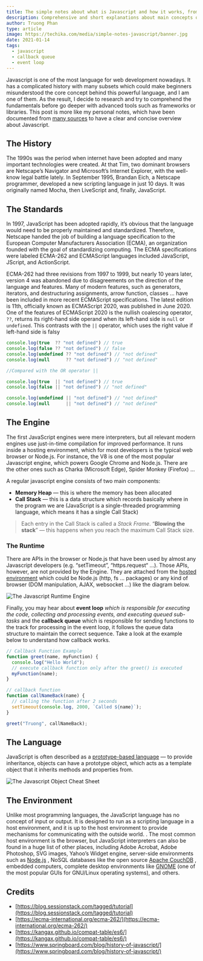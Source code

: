 ```yaml
---
title: The simple notes about what is Javascript and how it works, from legacy to modern
description: Comprehensive and short explanations about main concepts of the Javascript language
author: Truong Phan
type: article
image: https://techika.com/media/simple-notes-javascript/banner.jpg
date: 2021-01-14
tags:
  - javascript
  - callback queue
  - event loop
---
```

Javascript is one of the most language for web development nowadays. It has a complicated history with many subsets which could make beginners misunderstood the core concept behind this powerful language, and I am one of them. As the result, I decide to research and try to comprehend the fundamentals before go deeper with advanced tools such as frameworks or libraries. This post is more like my personal notes, which have been documented from [many sources](#credits) to have a clear and concise overview about Javascript.

## The History

The 1990s was the period when internet have been adopted and many important technologies were created. At that Tim, two dominant browsers are Netscape’s Navigator and Microsoft’s Internet Explorer, with the well-know legal battle lately. In September 1995,  Brandan Eich, a Netscape programmer, developed a new scripting language in just 10 days. It was originally named Mocha, then LiveScript and, finally, JavaScript.

## The Standards

In 1997, JavaScript has been adopted rapidly, it’s obvious that the language would need to be properly maintained and standardized. Therefore, Netscape handed the job of building a language specification to the European Computer Manufacturers Association (ECMA), an organization founded with the goal of standardizing computing. The ECMA specifications were labeled ECMA-262 and ECMAScript languages included JavaScript, JScript, and ActionScript.

ECMA-262 had three revisions from 1997 to 1999, but nearly 10 years later, version 4 was abandoned due to disagreements on the direction of the language and features. Many of modern features, such as generators, iterators, and destructuring assignments, arrow function, classes ...  have been included in more recent ECMAScript specifications. The latest edition is 11th, officially known as ECMAScript 2020, was published in June 2020. One of the features of ECMAScript 2020 is the nullish coalescing operator, `??`, returns its right-hand side operand when its left-hand side is `null` or `undefined`. This contrasts with the `||` operator, which uses the right value if left-hand side is falsy

```javascript
console.log(true  ?? "not defined") // true
console.log(false ?? "not defined") // false
console.log(undefined ?? "not defined") // "not defined"
console.log(null      ?? "not defined") // "not defined"
```

```javascript
//Compared with the OR operator ||

console.log(true  || "not defined") // true
console.log(false || "not defined") // "not defined"

console.log(undefined || "not defined") // "not defined"
console.log(null      || "not defined") // "not defined"
```

## The Engine

The first JavaScript engines were mere interpreters, but all relevant modern engines use just-in-time compilation for improved performance. It runs inside a hosting environment, which for most developers is the typical web browser or Node.js. For instance, the V8 is one of the most popular Javascript engine, which powers Google Chrome and Node.js. There are the other ones such as Charka (Microsoft Edge), Spider Monkey (Firefox) ...

A regular javascript engine consists of two main components:

* **Memory Heap** — this is where the memory has been allocated
* **Call Stack** — this is a data structure which records basically where in the program we are (JavaScript is a single-threaded programming language, which means it has a single Call Stack)

> Each entry in the Call Stack is called a *Stack Frame*. “**Blowing the stack**” — this happens when you reach the maximum Call Stack size.

### The Runtime

There are APIs in the browser or Node.js that have been used by almost any Javascript developers (e.g. “setTimeout”,  “https.request“ …). Those APIs, however, are not provided by the Engine. They are attached from the [hosted environment](#the-environment) which could be Node.js (http, fs … packages) or any kind of browser (DOM manipulation, AJAX, websocket …) like the diagram below.

![The Javascript Runtime Engine](/media/simple-notes-javascript/js-the-engine.png)

Finally, you may hear about **event loop** *which is responsible for executing the code, collecting and processing events, and executing queued sub-tasks* and the **callback queue** which is responsible for sending functions to the track for processing in the event loop, it follows the queue data structure to maintain the correct sequence. Take a look at the example below to understand how callback works.

```javascript
// Callback Function Example
function greet(name, myFunction) {
  console.log("Hello World");
  // execute callback function only after the greet() is executed
  myFunction(name);
}

// callback function
function callNameBack(name) {
  // calling the function after 2 seconds
  setTimeout(console.log, 2000, `Called ${name}`);
}

greet("Truong", callNameBack);

```

## The Language

JavaScript is often described as a [prototype-based language](https://developer.mozilla.org/en-US/docs/Learn/JavaScript/Objects/Object_prototypes) — to provide inheritance, objects can have a prototype object, which acts as a template object that it inherits methods and properties from.

![The Javascript Object Cheat Sheet](/media/simple-notes-javascript/js-object-cheatsheet.jpg)

## The Environment

Unlike most programming languages, the JavaScript language has no concept of input or output. It is designed to run as a scripting language in a host environment, and it is up to the host environment to provide mechanisms for communicating with the outside world. . The most common host environment is the browser, but JavaScript interpreters can also be found in a huge list of other places, including Adobe Acrobat, Adobe Photoshop, SVG images, Yahoo’s Widget engine, server-side environments such as  [Node.js](http://nodejs.org/) , NoSQL databases like the open source  [Apache CouchDB](http://couchdb.apache.org/) , embedded computers, complete desktop environments like  [GNOME](http://www.gnome.org/)  (one of the most popular GUIs for GNU/Linux operating systems), and others.

## Credits

* [https://blog.sessionstack.com/tagged/tutorial](https://blog.sessionstack.com/tagged/tutorial)
* [https://ecma-international.org/ecma-262/](https://ecma-international.org/ecma-262/)
* [https://kangax.github.io/compat-table/es6/](https://kangax.github.io/compat-table/es6/)
* [https://www.springboard.com/blog/history-of-javascript/](https://www.springboard.com/blog/history-of-javascript/)
